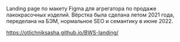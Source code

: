 Landing page по макету Figma для агрегатора по продаже лакокрасочных изделий.
Вёрстка была сделана летом 2021 года, переделана на БЭМ, нормальное SEO и семантику в июне 2022.

https://otlichniksasha.github.io/BWS-landing/
